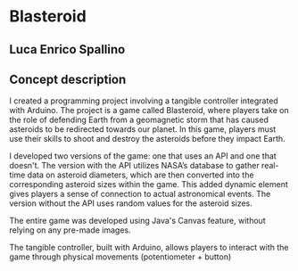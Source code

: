 # Blasteroid

## Luca Enrico Spallino

## Concept description

I created a programming project involving a tangible controller integrated with Arduino. 
The project is a game called Blasteroid, where players take on the role of defending Earth from a geomagnetic storm that has caused asteroids to be redirected towards our planet. In this game, players must use their skills to shoot and destroy the asteroids before they impact Earth.

I developed two versions of the game: one that uses an API and one that doesn't. The version with the API utilizes NASA’s database to gather real-time data on asteroid diameters, which are then converted into the corresponding asteroid sizes within the game. This added dynamic element gives players a sense of connection to actual astronomical events. The version without the API uses random values for the asteroid sizes.

The entire game was developed using Java's Canvas feature, without relying on any pre-made images.

The tangible controller, built with Arduino, allows players to interact with the game through physical movements (potentiometer + button)

